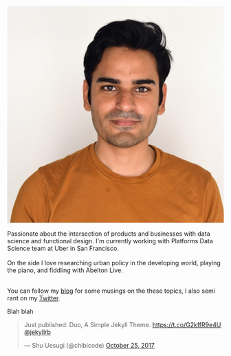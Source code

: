 ![Action picture of me napping](headshot.jpg)

Passionate about the intersection of products and businesses with data science and functional design.
I'm currently working with Platforms Data Science team at Uber in San Francisco. <br><br>
On the side I love researching urban policy in the developing world, playing the piano, and fiddling with Abelton Live. <br><br>

You can follow my [blog](https://medium.com/shallow-learnings/) for some musings on the these topics, I also semi rant on my [Twitter](https://twitter.com/ravitshrivastav).

Blah blah


<blockquote class="twitter-tweet" data-cards="hidden" data-lang="en"><p lang="en" dir="ltr">Just published: Duo, A Simple Jekyll Theme.  <a href="https://t.co/G2kffR9e4U">https://t.co/G2kffR9e4U</a> <a href="https://twitter.com/jekyllrb?ref_src=twsrc%5Etfw">@jekyllrb</a></p>&mdash; Shu Uesugi (@chibicode) <a href="https://twitter.com/chibicode/status/923156795824128000?ref_src=twsrc%5Etfw">October 25, 2017</a></blockquote>
